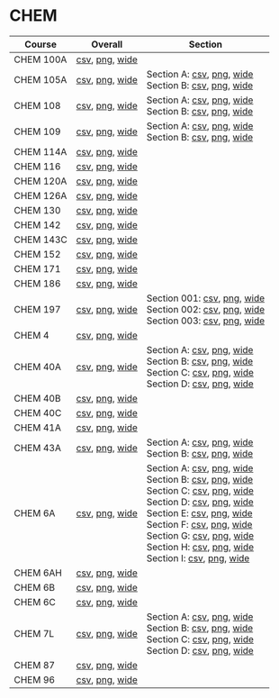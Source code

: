# CHEM

| Course | Overall | Section |
| ------ | ------- | ------- |
| CHEM 100A | [csv](https://github.com/UCSD-Historical-Enrollment-Data/2022Fall/blob/main/overall/CHEM%20100A.csv), [png](https://raw.githubusercontent.com/UCSD-Historical-Enrollment-Data/2022Fall/main/plot_overall/CHEM%20100A.png), [wide](https://raw.githubusercontent.com/UCSD-Historical-Enrollment-Data/2022Fall/main/plot_overall_wide/CHEM%20100A.png) |  |
| CHEM 105A | [csv](https://github.com/UCSD-Historical-Enrollment-Data/2022Fall/blob/main/overall/CHEM%20105A.csv), [png](https://raw.githubusercontent.com/UCSD-Historical-Enrollment-Data/2022Fall/main/plot_overall/CHEM%20105A.png), [wide](https://raw.githubusercontent.com/UCSD-Historical-Enrollment-Data/2022Fall/main/plot_overall_wide/CHEM%20105A.png) | Section A: [csv](https://github.com/UCSD-Historical-Enrollment-Data/2022Fall/blob/main/section/CHEM%20105A_A.csv), [png](https://raw.githubusercontent.com/UCSD-Historical-Enrollment-Data/2022Fall/main/plot_section/CHEM%20105A_A.png), [wide](https://raw.githubusercontent.com/UCSD-Historical-Enrollment-Data/2022Fall/main/plot_section_wide/CHEM%20105A_A.png)<br>Section B: [csv](https://github.com/UCSD-Historical-Enrollment-Data/2022Fall/blob/main/section/CHEM%20105A_B.csv), [png](https://raw.githubusercontent.com/UCSD-Historical-Enrollment-Data/2022Fall/main/plot_section/CHEM%20105A_B.png), [wide](https://raw.githubusercontent.com/UCSD-Historical-Enrollment-Data/2022Fall/main/plot_section_wide/CHEM%20105A_B.png) |
| CHEM 108 | [csv](https://github.com/UCSD-Historical-Enrollment-Data/2022Fall/blob/main/overall/CHEM%20108.csv), [png](https://raw.githubusercontent.com/UCSD-Historical-Enrollment-Data/2022Fall/main/plot_overall/CHEM%20108.png), [wide](https://raw.githubusercontent.com/UCSD-Historical-Enrollment-Data/2022Fall/main/plot_overall_wide/CHEM%20108.png) | Section A: [csv](https://github.com/UCSD-Historical-Enrollment-Data/2022Fall/blob/main/section/CHEM%20108_A.csv), [png](https://raw.githubusercontent.com/UCSD-Historical-Enrollment-Data/2022Fall/main/plot_section/CHEM%20108_A.png), [wide](https://raw.githubusercontent.com/UCSD-Historical-Enrollment-Data/2022Fall/main/plot_section_wide/CHEM%20108_A.png)<br>Section B: [csv](https://github.com/UCSD-Historical-Enrollment-Data/2022Fall/blob/main/section/CHEM%20108_B.csv), [png](https://raw.githubusercontent.com/UCSD-Historical-Enrollment-Data/2022Fall/main/plot_section/CHEM%20108_B.png), [wide](https://raw.githubusercontent.com/UCSD-Historical-Enrollment-Data/2022Fall/main/plot_section_wide/CHEM%20108_B.png) |
| CHEM 109 | [csv](https://github.com/UCSD-Historical-Enrollment-Data/2022Fall/blob/main/overall/CHEM%20109.csv), [png](https://raw.githubusercontent.com/UCSD-Historical-Enrollment-Data/2022Fall/main/plot_overall/CHEM%20109.png), [wide](https://raw.githubusercontent.com/UCSD-Historical-Enrollment-Data/2022Fall/main/plot_overall_wide/CHEM%20109.png) | Section A: [csv](https://github.com/UCSD-Historical-Enrollment-Data/2022Fall/blob/main/section/CHEM%20109_A.csv), [png](https://raw.githubusercontent.com/UCSD-Historical-Enrollment-Data/2022Fall/main/plot_section/CHEM%20109_A.png), [wide](https://raw.githubusercontent.com/UCSD-Historical-Enrollment-Data/2022Fall/main/plot_section_wide/CHEM%20109_A.png)<br>Section B: [csv](https://github.com/UCSD-Historical-Enrollment-Data/2022Fall/blob/main/section/CHEM%20109_B.csv), [png](https://raw.githubusercontent.com/UCSD-Historical-Enrollment-Data/2022Fall/main/plot_section/CHEM%20109_B.png), [wide](https://raw.githubusercontent.com/UCSD-Historical-Enrollment-Data/2022Fall/main/plot_section_wide/CHEM%20109_B.png) |
| CHEM 114A | [csv](https://github.com/UCSD-Historical-Enrollment-Data/2022Fall/blob/main/overall/CHEM%20114A.csv), [png](https://raw.githubusercontent.com/UCSD-Historical-Enrollment-Data/2022Fall/main/plot_overall/CHEM%20114A.png), [wide](https://raw.githubusercontent.com/UCSD-Historical-Enrollment-Data/2022Fall/main/plot_overall_wide/CHEM%20114A.png) |  |
| CHEM 116 | [csv](https://github.com/UCSD-Historical-Enrollment-Data/2022Fall/blob/main/overall/CHEM%20116.csv), [png](https://raw.githubusercontent.com/UCSD-Historical-Enrollment-Data/2022Fall/main/plot_overall/CHEM%20116.png), [wide](https://raw.githubusercontent.com/UCSD-Historical-Enrollment-Data/2022Fall/main/plot_overall_wide/CHEM%20116.png) |  |
| CHEM 120A | [csv](https://github.com/UCSD-Historical-Enrollment-Data/2022Fall/blob/main/overall/CHEM%20120A.csv), [png](https://raw.githubusercontent.com/UCSD-Historical-Enrollment-Data/2022Fall/main/plot_overall/CHEM%20120A.png), [wide](https://raw.githubusercontent.com/UCSD-Historical-Enrollment-Data/2022Fall/main/plot_overall_wide/CHEM%20120A.png) |  |
| CHEM 126A | [csv](https://github.com/UCSD-Historical-Enrollment-Data/2022Fall/blob/main/overall/CHEM%20126A.csv), [png](https://raw.githubusercontent.com/UCSD-Historical-Enrollment-Data/2022Fall/main/plot_overall/CHEM%20126A.png), [wide](https://raw.githubusercontent.com/UCSD-Historical-Enrollment-Data/2022Fall/main/plot_overall_wide/CHEM%20126A.png) |  |
| CHEM 130 | [csv](https://github.com/UCSD-Historical-Enrollment-Data/2022Fall/blob/main/overall/CHEM%20130.csv), [png](https://raw.githubusercontent.com/UCSD-Historical-Enrollment-Data/2022Fall/main/plot_overall/CHEM%20130.png), [wide](https://raw.githubusercontent.com/UCSD-Historical-Enrollment-Data/2022Fall/main/plot_overall_wide/CHEM%20130.png) |  |
| CHEM 142 | [csv](https://github.com/UCSD-Historical-Enrollment-Data/2022Fall/blob/main/overall/CHEM%20142.csv), [png](https://raw.githubusercontent.com/UCSD-Historical-Enrollment-Data/2022Fall/main/plot_overall/CHEM%20142.png), [wide](https://raw.githubusercontent.com/UCSD-Historical-Enrollment-Data/2022Fall/main/plot_overall_wide/CHEM%20142.png) |  |
| CHEM 143C | [csv](https://github.com/UCSD-Historical-Enrollment-Data/2022Fall/blob/main/overall/CHEM%20143C.csv), [png](https://raw.githubusercontent.com/UCSD-Historical-Enrollment-Data/2022Fall/main/plot_overall/CHEM%20143C.png), [wide](https://raw.githubusercontent.com/UCSD-Historical-Enrollment-Data/2022Fall/main/plot_overall_wide/CHEM%20143C.png) |  |
| CHEM 152 | [csv](https://github.com/UCSD-Historical-Enrollment-Data/2022Fall/blob/main/overall/CHEM%20152.csv), [png](https://raw.githubusercontent.com/UCSD-Historical-Enrollment-Data/2022Fall/main/plot_overall/CHEM%20152.png), [wide](https://raw.githubusercontent.com/UCSD-Historical-Enrollment-Data/2022Fall/main/plot_overall_wide/CHEM%20152.png) |  |
| CHEM 171 | [csv](https://github.com/UCSD-Historical-Enrollment-Data/2022Fall/blob/main/overall/CHEM%20171.csv), [png](https://raw.githubusercontent.com/UCSD-Historical-Enrollment-Data/2022Fall/main/plot_overall/CHEM%20171.png), [wide](https://raw.githubusercontent.com/UCSD-Historical-Enrollment-Data/2022Fall/main/plot_overall_wide/CHEM%20171.png) |  |
| CHEM 186 | [csv](https://github.com/UCSD-Historical-Enrollment-Data/2022Fall/blob/main/overall/CHEM%20186.csv), [png](https://raw.githubusercontent.com/UCSD-Historical-Enrollment-Data/2022Fall/main/plot_overall/CHEM%20186.png), [wide](https://raw.githubusercontent.com/UCSD-Historical-Enrollment-Data/2022Fall/main/plot_overall_wide/CHEM%20186.png) |  |
| CHEM 197 | [csv](https://github.com/UCSD-Historical-Enrollment-Data/2022Fall/blob/main/overall/CHEM%20197.csv), [png](https://raw.githubusercontent.com/UCSD-Historical-Enrollment-Data/2022Fall/main/plot_overall/CHEM%20197.png), [wide](https://raw.githubusercontent.com/UCSD-Historical-Enrollment-Data/2022Fall/main/plot_overall_wide/CHEM%20197.png) | Section 001: [csv](https://github.com/UCSD-Historical-Enrollment-Data/2022Fall/blob/main/section/CHEM%20197_001.csv), [png](https://raw.githubusercontent.com/UCSD-Historical-Enrollment-Data/2022Fall/main/plot_section/CHEM%20197_001.png), [wide](https://raw.githubusercontent.com/UCSD-Historical-Enrollment-Data/2022Fall/main/plot_section_wide/CHEM%20197_001.png)<br>Section 002: [csv](https://github.com/UCSD-Historical-Enrollment-Data/2022Fall/blob/main/section/CHEM%20197_002.csv), [png](https://raw.githubusercontent.com/UCSD-Historical-Enrollment-Data/2022Fall/main/plot_section/CHEM%20197_002.png), [wide](https://raw.githubusercontent.com/UCSD-Historical-Enrollment-Data/2022Fall/main/plot_section_wide/CHEM%20197_002.png)<br>Section 003: [csv](https://github.com/UCSD-Historical-Enrollment-Data/2022Fall/blob/main/section/CHEM%20197_003.csv), [png](https://raw.githubusercontent.com/UCSD-Historical-Enrollment-Data/2022Fall/main/plot_section/CHEM%20197_003.png), [wide](https://raw.githubusercontent.com/UCSD-Historical-Enrollment-Data/2022Fall/main/plot_section_wide/CHEM%20197_003.png) |
| CHEM 4 | [csv](https://github.com/UCSD-Historical-Enrollment-Data/2022Fall/blob/main/overall/CHEM%204.csv), [png](https://raw.githubusercontent.com/UCSD-Historical-Enrollment-Data/2022Fall/main/plot_overall/CHEM%204.png), [wide](https://raw.githubusercontent.com/UCSD-Historical-Enrollment-Data/2022Fall/main/plot_overall_wide/CHEM%204.png) |  |
| CHEM 40A | [csv](https://github.com/UCSD-Historical-Enrollment-Data/2022Fall/blob/main/overall/CHEM%2040A.csv), [png](https://raw.githubusercontent.com/UCSD-Historical-Enrollment-Data/2022Fall/main/plot_overall/CHEM%2040A.png), [wide](https://raw.githubusercontent.com/UCSD-Historical-Enrollment-Data/2022Fall/main/plot_overall_wide/CHEM%2040A.png) | Section A: [csv](https://github.com/UCSD-Historical-Enrollment-Data/2022Fall/blob/main/section/CHEM%2040A_A.csv), [png](https://raw.githubusercontent.com/UCSD-Historical-Enrollment-Data/2022Fall/main/plot_section/CHEM%2040A_A.png), [wide](https://raw.githubusercontent.com/UCSD-Historical-Enrollment-Data/2022Fall/main/plot_section_wide/CHEM%2040A_A.png)<br>Section B: [csv](https://github.com/UCSD-Historical-Enrollment-Data/2022Fall/blob/main/section/CHEM%2040A_B.csv), [png](https://raw.githubusercontent.com/UCSD-Historical-Enrollment-Data/2022Fall/main/plot_section/CHEM%2040A_B.png), [wide](https://raw.githubusercontent.com/UCSD-Historical-Enrollment-Data/2022Fall/main/plot_section_wide/CHEM%2040A_B.png)<br>Section C: [csv](https://github.com/UCSD-Historical-Enrollment-Data/2022Fall/blob/main/section/CHEM%2040A_C.csv), [png](https://raw.githubusercontent.com/UCSD-Historical-Enrollment-Data/2022Fall/main/plot_section/CHEM%2040A_C.png), [wide](https://raw.githubusercontent.com/UCSD-Historical-Enrollment-Data/2022Fall/main/plot_section_wide/CHEM%2040A_C.png)<br>Section D: [csv](https://github.com/UCSD-Historical-Enrollment-Data/2022Fall/blob/main/section/CHEM%2040A_D.csv), [png](https://raw.githubusercontent.com/UCSD-Historical-Enrollment-Data/2022Fall/main/plot_section/CHEM%2040A_D.png), [wide](https://raw.githubusercontent.com/UCSD-Historical-Enrollment-Data/2022Fall/main/plot_section_wide/CHEM%2040A_D.png) |
| CHEM 40B | [csv](https://github.com/UCSD-Historical-Enrollment-Data/2022Fall/blob/main/overall/CHEM%2040B.csv), [png](https://raw.githubusercontent.com/UCSD-Historical-Enrollment-Data/2022Fall/main/plot_overall/CHEM%2040B.png), [wide](https://raw.githubusercontent.com/UCSD-Historical-Enrollment-Data/2022Fall/main/plot_overall_wide/CHEM%2040B.png) |  |
| CHEM 40C | [csv](https://github.com/UCSD-Historical-Enrollment-Data/2022Fall/blob/main/overall/CHEM%2040C.csv), [png](https://raw.githubusercontent.com/UCSD-Historical-Enrollment-Data/2022Fall/main/plot_overall/CHEM%2040C.png), [wide](https://raw.githubusercontent.com/UCSD-Historical-Enrollment-Data/2022Fall/main/plot_overall_wide/CHEM%2040C.png) |  |
| CHEM 41A | [csv](https://github.com/UCSD-Historical-Enrollment-Data/2022Fall/blob/main/overall/CHEM%2041A.csv), [png](https://raw.githubusercontent.com/UCSD-Historical-Enrollment-Data/2022Fall/main/plot_overall/CHEM%2041A.png), [wide](https://raw.githubusercontent.com/UCSD-Historical-Enrollment-Data/2022Fall/main/plot_overall_wide/CHEM%2041A.png) |  |
| CHEM 43A | [csv](https://github.com/UCSD-Historical-Enrollment-Data/2022Fall/blob/main/overall/CHEM%2043A.csv), [png](https://raw.githubusercontent.com/UCSD-Historical-Enrollment-Data/2022Fall/main/plot_overall/CHEM%2043A.png), [wide](https://raw.githubusercontent.com/UCSD-Historical-Enrollment-Data/2022Fall/main/plot_overall_wide/CHEM%2043A.png) | Section A: [csv](https://github.com/UCSD-Historical-Enrollment-Data/2022Fall/blob/main/section/CHEM%2043A_A.csv), [png](https://raw.githubusercontent.com/UCSD-Historical-Enrollment-Data/2022Fall/main/plot_section/CHEM%2043A_A.png), [wide](https://raw.githubusercontent.com/UCSD-Historical-Enrollment-Data/2022Fall/main/plot_section_wide/CHEM%2043A_A.png)<br>Section B: [csv](https://github.com/UCSD-Historical-Enrollment-Data/2022Fall/blob/main/section/CHEM%2043A_B.csv), [png](https://raw.githubusercontent.com/UCSD-Historical-Enrollment-Data/2022Fall/main/plot_section/CHEM%2043A_B.png), [wide](https://raw.githubusercontent.com/UCSD-Historical-Enrollment-Data/2022Fall/main/plot_section_wide/CHEM%2043A_B.png) |
| CHEM 6A | [csv](https://github.com/UCSD-Historical-Enrollment-Data/2022Fall/blob/main/overall/CHEM%206A.csv), [png](https://raw.githubusercontent.com/UCSD-Historical-Enrollment-Data/2022Fall/main/plot_overall/CHEM%206A.png), [wide](https://raw.githubusercontent.com/UCSD-Historical-Enrollment-Data/2022Fall/main/plot_overall_wide/CHEM%206A.png) | Section A: [csv](https://github.com/UCSD-Historical-Enrollment-Data/2022Fall/blob/main/section/CHEM%206A_A.csv), [png](https://raw.githubusercontent.com/UCSD-Historical-Enrollment-Data/2022Fall/main/plot_section/CHEM%206A_A.png), [wide](https://raw.githubusercontent.com/UCSD-Historical-Enrollment-Data/2022Fall/main/plot_section_wide/CHEM%206A_A.png)<br>Section B: [csv](https://github.com/UCSD-Historical-Enrollment-Data/2022Fall/blob/main/section/CHEM%206A_B.csv), [png](https://raw.githubusercontent.com/UCSD-Historical-Enrollment-Data/2022Fall/main/plot_section/CHEM%206A_B.png), [wide](https://raw.githubusercontent.com/UCSD-Historical-Enrollment-Data/2022Fall/main/plot_section_wide/CHEM%206A_B.png)<br>Section C: [csv](https://github.com/UCSD-Historical-Enrollment-Data/2022Fall/blob/main/section/CHEM%206A_C.csv), [png](https://raw.githubusercontent.com/UCSD-Historical-Enrollment-Data/2022Fall/main/plot_section/CHEM%206A_C.png), [wide](https://raw.githubusercontent.com/UCSD-Historical-Enrollment-Data/2022Fall/main/plot_section_wide/CHEM%206A_C.png)<br>Section D: [csv](https://github.com/UCSD-Historical-Enrollment-Data/2022Fall/blob/main/section/CHEM%206A_D.csv), [png](https://raw.githubusercontent.com/UCSD-Historical-Enrollment-Data/2022Fall/main/plot_section/CHEM%206A_D.png), [wide](https://raw.githubusercontent.com/UCSD-Historical-Enrollment-Data/2022Fall/main/plot_section_wide/CHEM%206A_D.png)<br>Section E: [csv](https://github.com/UCSD-Historical-Enrollment-Data/2022Fall/blob/main/section/CHEM%206A_E.csv), [png](https://raw.githubusercontent.com/UCSD-Historical-Enrollment-Data/2022Fall/main/plot_section/CHEM%206A_E.png), [wide](https://raw.githubusercontent.com/UCSD-Historical-Enrollment-Data/2022Fall/main/plot_section_wide/CHEM%206A_E.png)<br>Section F: [csv](https://github.com/UCSD-Historical-Enrollment-Data/2022Fall/blob/main/section/CHEM%206A_F.csv), [png](https://raw.githubusercontent.com/UCSD-Historical-Enrollment-Data/2022Fall/main/plot_section/CHEM%206A_F.png), [wide](https://raw.githubusercontent.com/UCSD-Historical-Enrollment-Data/2022Fall/main/plot_section_wide/CHEM%206A_F.png)<br>Section G: [csv](https://github.com/UCSD-Historical-Enrollment-Data/2022Fall/blob/main/section/CHEM%206A_G.csv), [png](https://raw.githubusercontent.com/UCSD-Historical-Enrollment-Data/2022Fall/main/plot_section/CHEM%206A_G.png), [wide](https://raw.githubusercontent.com/UCSD-Historical-Enrollment-Data/2022Fall/main/plot_section_wide/CHEM%206A_G.png)<br>Section H: [csv](https://github.com/UCSD-Historical-Enrollment-Data/2022Fall/blob/main/section/CHEM%206A_H.csv), [png](https://raw.githubusercontent.com/UCSD-Historical-Enrollment-Data/2022Fall/main/plot_section/CHEM%206A_H.png), [wide](https://raw.githubusercontent.com/UCSD-Historical-Enrollment-Data/2022Fall/main/plot_section_wide/CHEM%206A_H.png)<br>Section I: [csv](https://github.com/UCSD-Historical-Enrollment-Data/2022Fall/blob/main/section/CHEM%206A_I.csv), [png](https://raw.githubusercontent.com/UCSD-Historical-Enrollment-Data/2022Fall/main/plot_section/CHEM%206A_I.png), [wide](https://raw.githubusercontent.com/UCSD-Historical-Enrollment-Data/2022Fall/main/plot_section_wide/CHEM%206A_I.png) |
| CHEM 6AH | [csv](https://github.com/UCSD-Historical-Enrollment-Data/2022Fall/blob/main/overall/CHEM%206AH.csv), [png](https://raw.githubusercontent.com/UCSD-Historical-Enrollment-Data/2022Fall/main/plot_overall/CHEM%206AH.png), [wide](https://raw.githubusercontent.com/UCSD-Historical-Enrollment-Data/2022Fall/main/plot_overall_wide/CHEM%206AH.png) |  |
| CHEM 6B | [csv](https://github.com/UCSD-Historical-Enrollment-Data/2022Fall/blob/main/overall/CHEM%206B.csv), [png](https://raw.githubusercontent.com/UCSD-Historical-Enrollment-Data/2022Fall/main/plot_overall/CHEM%206B.png), [wide](https://raw.githubusercontent.com/UCSD-Historical-Enrollment-Data/2022Fall/main/plot_overall_wide/CHEM%206B.png) |  |
| CHEM 6C | [csv](https://github.com/UCSD-Historical-Enrollment-Data/2022Fall/blob/main/overall/CHEM%206C.csv), [png](https://raw.githubusercontent.com/UCSD-Historical-Enrollment-Data/2022Fall/main/plot_overall/CHEM%206C.png), [wide](https://raw.githubusercontent.com/UCSD-Historical-Enrollment-Data/2022Fall/main/plot_overall_wide/CHEM%206C.png) |  |
| CHEM 7L | [csv](https://github.com/UCSD-Historical-Enrollment-Data/2022Fall/blob/main/overall/CHEM%207L.csv), [png](https://raw.githubusercontent.com/UCSD-Historical-Enrollment-Data/2022Fall/main/plot_overall/CHEM%207L.png), [wide](https://raw.githubusercontent.com/UCSD-Historical-Enrollment-Data/2022Fall/main/plot_overall_wide/CHEM%207L.png) | Section A: [csv](https://github.com/UCSD-Historical-Enrollment-Data/2022Fall/blob/main/section/CHEM%207L_A.csv), [png](https://raw.githubusercontent.com/UCSD-Historical-Enrollment-Data/2022Fall/main/plot_section/CHEM%207L_A.png), [wide](https://raw.githubusercontent.com/UCSD-Historical-Enrollment-Data/2022Fall/main/plot_section_wide/CHEM%207L_A.png)<br>Section B: [csv](https://github.com/UCSD-Historical-Enrollment-Data/2022Fall/blob/main/section/CHEM%207L_B.csv), [png](https://raw.githubusercontent.com/UCSD-Historical-Enrollment-Data/2022Fall/main/plot_section/CHEM%207L_B.png), [wide](https://raw.githubusercontent.com/UCSD-Historical-Enrollment-Data/2022Fall/main/plot_section_wide/CHEM%207L_B.png)<br>Section C: [csv](https://github.com/UCSD-Historical-Enrollment-Data/2022Fall/blob/main/section/CHEM%207L_C.csv), [png](https://raw.githubusercontent.com/UCSD-Historical-Enrollment-Data/2022Fall/main/plot_section/CHEM%207L_C.png), [wide](https://raw.githubusercontent.com/UCSD-Historical-Enrollment-Data/2022Fall/main/plot_section_wide/CHEM%207L_C.png)<br>Section D: [csv](https://github.com/UCSD-Historical-Enrollment-Data/2022Fall/blob/main/section/CHEM%207L_D.csv), [png](https://raw.githubusercontent.com/UCSD-Historical-Enrollment-Data/2022Fall/main/plot_section/CHEM%207L_D.png), [wide](https://raw.githubusercontent.com/UCSD-Historical-Enrollment-Data/2022Fall/main/plot_section_wide/CHEM%207L_D.png) |
| CHEM 87 | [csv](https://github.com/UCSD-Historical-Enrollment-Data/2022Fall/blob/main/overall/CHEM%2087.csv), [png](https://raw.githubusercontent.com/UCSD-Historical-Enrollment-Data/2022Fall/main/plot_overall/CHEM%2087.png), [wide](https://raw.githubusercontent.com/UCSD-Historical-Enrollment-Data/2022Fall/main/plot_overall_wide/CHEM%2087.png) |  |
| CHEM 96 | [csv](https://github.com/UCSD-Historical-Enrollment-Data/2022Fall/blob/main/overall/CHEM%2096.csv), [png](https://raw.githubusercontent.com/UCSD-Historical-Enrollment-Data/2022Fall/main/plot_overall/CHEM%2096.png), [wide](https://raw.githubusercontent.com/UCSD-Historical-Enrollment-Data/2022Fall/main/plot_overall_wide/CHEM%2096.png) |  |
